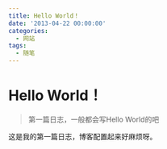 ```yaml
---
title: Hello World！
date: '2013-04-22 00:00:00'
categories:
  - 网站
tags:
  - 随笔
---
```


# Hello World！

> 第一篇日志，一般都会写Hello World的吧

这是我的第一篇日志，博客配置起来好麻烦呀。
